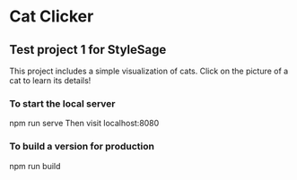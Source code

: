 #    Cat Clicker
##   Test project 1 for StyleSage
This project includes a simple visualization of cats. Click on the picture of a cat to learn its details!

###  To start the local server
npm run serve
Then visit localhost:8080

###  To build a version for production
npm run build